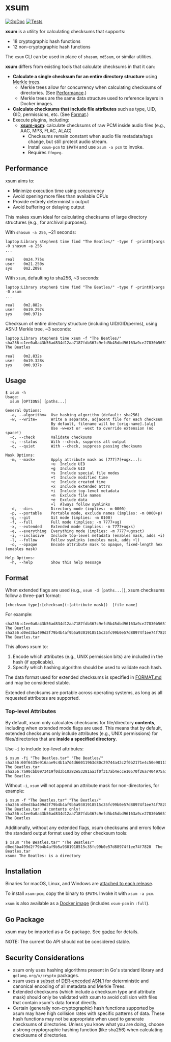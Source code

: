 # xsum

[![GoDoc](https://pkg.go.dev/badge/github.com/sclevine/ztgrep?status.svg)](https://pkg.go.dev/github.com/sclevine/xsum)
[![Tests](https://github.com/sclevine/xsum/actions/workflows/go.yml/badge.svg)](https://github.com/sclevine/xsum/actions/workflows/go.yml)

**xsum** is a utility for calculating checksums that supports:
- 18 cryptographic hash functions
- 12 non-cryptographic hash functions

The `xsum` CLI can be used in place of `shasum`, `md5sum`, or similar utilities.

**xsum** differs from existing tools that calculate checksums in that it can:
- **Calculate a single checksum for an entire directory structure** using [Merkle trees](https://en.wikipedia.org/wiki/Merkle_tree).
  - Merkle trees allow for concurrency when calculating checksums of directories. (See [Performance](#performance).)
  - Merkle trees are the same data structure used to reference layers in Docker images.
- **Calculate checksums that include file attributes** such as type, UID, GID, permissions, etc. (See [Format](#format).)
- Execute plugins, including:
  - [**xsum-pcm**](./cmd/xsum-pcm): calculate checksums of raw PCM inside audio files (e.g., AAC, MP3, FLAC, ALAC)
    - Checksums remain constant when audio file metadata/tags change, but still protect audio stream.
    - Install `xsum-pcm` to `$PATH` and use `xsum -a pcm` to invoke.
    - Requires `ffmpeg`.

## Performance

xsum aims to:
- Minimize execution time using concurrency
- Avoid opening more files than available CPUs
- Provide entirely deterministic output
- Avoid buffering or delaying output

This makes xsum ideal for calculating checksums of large directory structures (e.g., for archival purposes).

With `shasum -a 256`, ~21 seconds:
```
laptop:Library stephen$ time find "The Beatles/" -type f -print0|xargs -0 shasum -a 256
...

real    0m24.775s
user    0m21.250s
sys     0m2.209s
```

With `xsum`, defaulting to sha256, ~3 seconds:
```
laptop:Library stephen$ time find "The Beatles/" -type f -print0|xargs -0 xsum
...

real    0m2.882s
user    0m19.297s
sys     0m0.971s
```

Checksum of entire directory structure (including UID/GID/perms), using ASN.1 Merkle tree, ~3 seconds:
```
laptop:Library stephen$ time xsum -f "The Beatles/"
sha256:c1ee0a0a43b56ad834d12aa7187fdb367c9efd5b45dbd96163a9ce27830b5651:7777+ug  The Beatles

real    0m2.832s
user    0m19.328s
sys     0m0.937s
```

## Usage

```
$ xsum -h
Usage:
  xsum [OPTIONS] [paths...]

General Options:
  -a, --algorithm=  Use hashing algorithm (default: sha256)
  -w, --write=      Write a separate, adjacent file for each checksum
                    By default, filename will be [orig-name].[alg]
                    Use -w=ext or -wext to override extension (no space!)
  -c, --check       Validate checksums
  -s, --status      With --check, suppress all output
  -q, --quiet       With --check, suppress passing checksums

Mask Options:
  -m, --mask=       Apply attribute mask as [777]7[+ugx...]:
                    +u	Include UID
                    +g	Include GID
                    +s	Include special file modes
                    +t	Include modified time
                    +c	Include created time
                    +x	Include extended attrs
                    +i	Include top-level metadata
                    +n	Exclude file names
                    +e	Exclude data
                    +l	Always follow symlinks
  -d, --dirs        Directory mode (implies: -m 0000)
  -p, --portable    Portable mode, exclude names (implies: -m 0000+p)
  -g, --git         Git mode (implies: -m 0100)
  -f, --full        Full mode (implies: -m 7777+ug)
  -x, --extended    Extended mode (implies: -m 7777+ugxs)
  -e, --everything  Everything mode (implies: -m 7777+ugxsct)
  -i, --inclusive   Include top-level metadata (enables mask, adds +i)
  -l, --follow      Follow symlinks (enables mask, adds +l)
  -o, --opaque      Encode attribute mask to opaque, fixed-length hex (enables mask)

Help Options:
  -h, --help        Show this help message
```

## Format

When extended flags are used (e.g., `xsum -d [paths...]`), xsum checksums follow a three-part format:
```
[checksum type]:[checksum](:[attribute mask])  [file name]
```
For example:
```
sha256:c1ee0a0a43b56ad834d12aa7187fdb367c9efd5b45dbd96163a9ce27830b5651:7777+ug  The Beatles
sha256:d0ed3ba499d2f79b4b4af9b5a9301918515c35fc99b0e57d88974f1ee74f7820  The Beatles.tar
```
This allows xsum to:
1. Encode which attributes (e.g., UNIX permission bits) are included in the hash (if applicable).
2. Specify which hashing algorithm should be used to validate each hash.

The data format used for extended checksums is specified in [FORMAT.md](FORMAT.md) and may be considered stable.

Extended checksums are portable across operating systems, as long as all requested attributes are supported.

### Top-level Attributes

By default, xsum only calculates checksums for file/directory **contents**, including when extended mode flags are used. 
This means that by default, extended checksums only include attributes (e.g., UNIX permissions) for files/directories that are **inside a specified directory**.

Use `-i` to include top-level attributes:
```
$ xsum -fi "The Beatles.tar" "The Beatles/"
sha256:60f6435e916aae9c4b1a7d4d66011963d80c29744a42c2f0b2171e4c50e90113:7777+ugi  The Beatles.tar
sha256:7a90cbb0973419f0d3b10a82e53281aa3f0f317ab4ecce10570f26a7404975a1:7777+ugi  The Beatles
```

Without `-i`, `xsum` will not append an attribute mask for non-directories, for example:
```
$ xsum -f "The Beatles.tar" "The Beatles/"
sha256:d0ed3ba499d2f79b4b4af9b5a9301918515c35fc99b0e57d88974f1ee74f7820  The Beatles.tar  # contents only!
sha256:c1ee0a0a43b56ad834d12aa7187fdb367c9efd5b45dbd96163a9ce27830b5651:7777+ug  The Beatles
```

Additionally, without any extended flags, xsum checksums and errors follow the standard output format used by other checksum tools:
```
$ xsum "The Beatles.tar" "The Beatles/"
d0ed3ba499d2f79b4b4af9b5a9301918515c35fc99b0e57d88974f1ee74f7820  The Beatles.tar
xsum: The Beatles: is a directory
```

## Installation

Binaries for macOS, Linux, and Windows are [attached to each release](https://github.com/sclevine/xsum/releases).

To install `xsum-pcm`, copy the binary to `$PATH`. Invoke it with `xsum -a pcm`.

`xsum` is also available as a [Docker image](https://hub.docker.com/r/sclevine/xsum) (includes `xsum-pcm` in `:full`).

## Go Package

xsum may be imported as a Go package.
See [godoc](https://pkg.go.dev/github.com/sclevine/xsum) for details.

NOTE: The current Go API should not be considered stable.

## Security Considerations

- xsum only uses hashing algorithms present in Go's standard library and `golang.org/x/crypto` packages.
- xsum uses a [subset](https://luca.ntop.org/Teaching/Appunti/asn1.html) of [DER-encoded ASN.1](https://letsencrypt.org/docs/a-warm-welcome-to-asn1-and-der) for deterministic and canonical encoding of all metadata and Merkle Trees.
- Extended checksums (which include a checksum type and attribute mask) should only be validated with xsum to avoid collision with files that contain xsum's data format directly.
- Certain (generally non-cryptographic) hash functions supported by xsum may have high collision rates with specific patterns of data.
  These hash functions may not be appropriate when used to generate checksums of directories.
  Unless you know what you are doing, choose a strong cryptographic hashing function (like sha256) when calculating checksums of directories.
